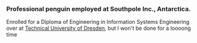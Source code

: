 ### Professional penguin employed at Southpole Inc., Antarctica.
Enrolled for a Diploma of Engineering in Information Systems Engineering over at [Technical University of Dresden](https://tu-dresden.de), but I won't be done for a loooong time
